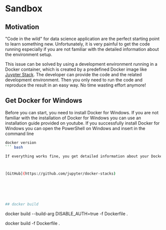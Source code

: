 # Sandbox

## Motivation
"Code in the wild" for data science application are the perfect starting point to learn something new. Unfortunately, it is very painful to get the code running especially if you are not familiar with the detailed information about the environment setup.

This issue can be solved by using a development environment running in a Docker container, which is created by a predefined Docker image like [Juypter Stack](https://jupyter-docker-stacks.readthedocs.io/en/latest/). The developer can provide the code and the related development environment. Then you only need to run the code and reproduce the result in an easy way. No time wasting effort anymore!

## Get Docker for Windows
Before you can start, you need to install Docker for Windows. If you are not familiar with the installation of Docker for Windows you can use an installation guide provided on youtube. 
If you successfully install Docker for Windows you can open the PowerShell on Windows and insert in the command line

``` bash
docker version
``` bash

If everything works fine, you get detailed information about your Docker version. That’s it! 



[GitHub](https://github.com/jupyter/docker-stacks)






## docker build
````
docker build --build-arg DISABLE_AUTH=true -f Dockerfile .

docker build -f Dockerfile .

````
